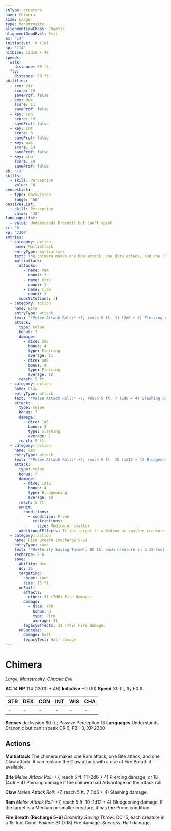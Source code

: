 ```yaml
---
smType: creature
name: Chimera
size: Large
type: Monstrosity
alignmentLawChaos: Chaotic
alignmentGoodEvil: Evil
ac: '14'
initiative: +0 (10)
hp: '114'
hitDice: 12d10 + 48
speeds:
  walk:
    distance: 30 ft.
  fly:
    distance: 60 ft.
abilities:
  - key: str
    score: 19
    saveProf: false
  - key: dex
    score: 11
    saveProf: false
  - key: con
    score: 19
    saveProf: false
  - key: int
    score: 3
    saveProf: false
  - key: wis
    score: 14
    saveProf: false
  - key: cha
    score: 10
    saveProf: false
pb: '+3'
skills:
  - skill: Perception
    value: '8'
sensesList:
  - type: darkvision
    range: '60'
passivesList:
  - skill: Perception
    value: '18'
languagesList:
  - value: Understands Draconic but can't speak
cr: '6'
xp: '2300'
entries:
  - category: action
    name: Multiattack
    entryType: multiattack
    text: The chimera makes one Ram attack, one Bite attack, and one Claw attack. It can replace the Claw attack with a use of Fire Breath if available.
    multiattack:
      attacks:
        - name: Ram
          count: 1
        - name: Bite
          count: 1
        - name: Claw
          count: 1
      substitutions: []
  - category: action
    name: Bite
    entryType: attack
    text: '*Melee Attack Roll:* +7, reach 5 ft. 11 (2d6 + 4) Piercing damage, or 18 (4d6 + 4) Piercing damage if the chimera had Advantage on the attack roll.'
    attack:
      type: melee
      bonus: 7
      damage:
        - dice: 2d6
          bonus: 4
          type: Piercing
          average: 11
        - dice: 4d6
          bonus: 4
          type: Piercing
          average: 18
      reach: 5 ft.
  - category: action
    name: Claw
    entryType: attack
    text: '*Melee Attack Roll:* +7, reach 5 ft. 7 (1d6 + 4) Slashing damage.'
    attack:
      type: melee
      bonus: 7
      damage:
        - dice: 1d6
          bonus: 4
          type: Slashing
          average: 7
      reach: 5 ft.
  - category: action
    name: Ram
    entryType: attack
    text: '*Melee Attack Roll:* +7, reach 5 ft. 10 (1d12 + 4) Bludgeoning damage. If the target is a Medium or smaller creature, it has the Prone condition.'
    attack:
      type: melee
      bonus: 7
      damage:
        - dice: 1d12
          bonus: 4
          type: Bludgeoning
          average: 10
      reach: 5 ft.
      onHit:
        conditions:
          - condition: Prone
            restrictions:
              size: Medium or smaller
      additionalEffects: If the target is a Medium or smaller creature, it has the Prone condition.
  - category: action
    name: Fire Breath (Recharge 5-6)
    entryType: save
    text: '*Dexterity Saving Throw*: DC 15, each creature in a 15-foot Cone. *Failure:*  31 (7d8) Fire damage. *Success:*  Half damage.'
    recharge: 5-6
    save:
      ability: dex
      dc: 15
      targeting:
        shape: cone
        size: 15 ft.
      onFail:
        effects:
          other: 31 (7d8) Fire damage.
        damage:
          - dice: 7d8
            bonus: 0
            type: Fire
            average: 31
        legacyEffects: 31 (7d8) Fire damage.
      onSuccess:
        damage: half
        legacyText: Half damage.
---
```


# Chimera
*Large, Monstrosity, Chaotic Evil*

**AC** 14
**HP** 114 (12d10 + 48)
**Initiative** +0 (10)
**Speed** 30 ft., fly 60 ft.

| STR | DEX | CON | INT | WIS | CHA |
| --- | --- | --- | --- | --- | --- |
| - | - | - | - | - | - |

**Senses** darkvision 60 ft.; Passive Perception 18
**Languages** Understands Draconic but can't speak
CR 6, PB +3, XP 2300

## Actions

**Multiattack**
The chimera makes one Ram attack, one Bite attack, and one Claw attack. It can replace the Claw attack with a use of Fire Breath if available.

**Bite**
*Melee Attack Roll:* +7, reach 5 ft. 11 (2d6 + 4) Piercing damage, or 18 (4d6 + 4) Piercing damage if the chimera had Advantage on the attack roll.

**Claw**
*Melee Attack Roll:* +7, reach 5 ft. 7 (1d6 + 4) Slashing damage.

**Ram**
*Melee Attack Roll:* +7, reach 5 ft. 10 (1d12 + 4) Bludgeoning damage. If the target is a Medium or smaller creature, it has the Prone condition.

**Fire Breath (Recharge 5-6)**
*Dexterity Saving Throw*: DC 15, each creature in a 15-foot Cone. *Failure:*  31 (7d8) Fire damage. *Success:*  Half damage.
